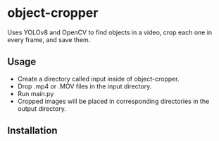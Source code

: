 # object-cropper
Uses YOLOv8 and OpenCV to find objects in a video, crop each one in every frame, and save them.

## Usage

- Create a directory called input inside of object-cropper.
- Drop .mp4 or .MOV files in the input directory.
- Run main.py
- Cropped images will be placed in corresponding directories in the output directory.

## Installation
